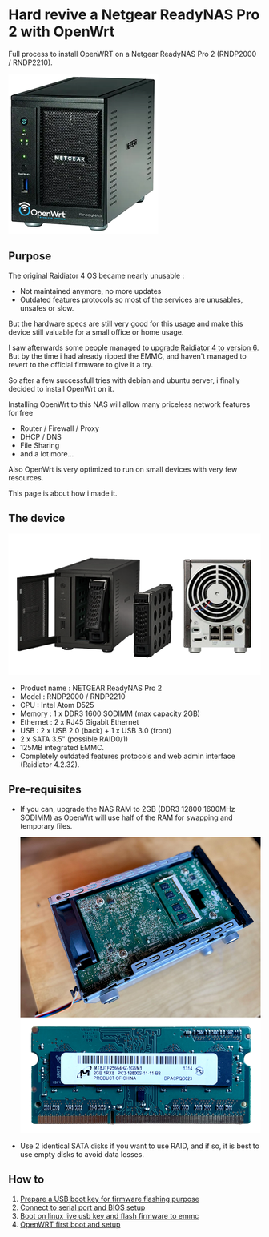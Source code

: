 # Hard revive a Netgear ReadyNAS Pro 2 with OpenWrt

Full process to install OpenWRT on a Netgear ReadyNAS Pro 2 (RNDP2000 / RNDP2210).

[![Netgear ReadyNAS Pro 2 (RNDP2210)](img/readynas-openwrt.png)](https://www.netgear.com/fr/support/product/rndp2210/)

## Purpose

The original Raidiator 4 OS became nearly unusable :
- Not maintained anymore, no more updates
- Outdated features protocols so most of the services are unusables, unsafes or slow.

But the hardware specs are still very good for this usage and make this device still valuable for a small office or home usage.

I saw afterwards some people managed to [upgrade Raidiator 4 to version 6](https://blah.cloud/miscellaneous/upgrading-a-legacy-readynas-from-raidiator-4-2-x-to-6-2-x/). But by the time i had already ripped the EMMC, and haven't managed to revert to the official firmware to give it a try.

So after a few successfull tries with debian and ubuntu server, i finally decided to install OpenWrt on it.

Installing OpenWrt to this NAS will allow many priceless network features for free 
- Router / Firewall / Proxy
- DHCP / DNS
- File Sharing
- and a lot more...

Also OpenWrt is very optimized to run on small devices with very few resources.

This page is about how i made it.

## The device

[![Netgear ReadyNAS Pro 2](img/readynas-pro2.png)](https://www.netgear.com/fr/support/product/rndp2210/)

- Product name : NETGEAR ReadyNAS Pro 2
- Model : RNDP2000 / RNDP2210
- CPU : Intel Atom D525
- Memory : 1 x DDR3 1600 SODIMM (max capacity 2GB)
- Ethernet : 2 x RJ45 Gigabit Ethernet
- USB : 2 x USB 2.0 (back) + 1 x USB 3.0 (front)
- 2 x SATA 3.5" (possible RAID0/1)
- 125MB integrated EMMC.
- Completely outdated features protocols and web admin interface (Raidiator 4.2.32).

## Pre-requisites

- If you can, upgrade the NAS RAM to 2GB (DDR3 12800 1600MHz SODIMM) as OpenWrt will use half of the RAM for swapping and temporary files.

  ![](img/netgear_readynas_pro2_ram_slot.jpg) ![](img/netgear_readynas_pro2_ram_stick.png)
- Use 2 identical SATA disks if you want to use RAID, and if so, it is best to use empty disks to avoid data losses.

## How to

1. [Prepare a USB boot key for firmware flashing purpose](doc/01_prepare_usb_boot_key.md)
2. [Connect to serial port and BIOS setup](doc/02_connect_to_serial_port.md)
3. [Boot on linux live usb key and flash firmware to emmc](doc/03_boot_and_flash_firmware.md)
4. [OpenWRT first boot and setup](doc/04_openwrt_first_boot_and_setup.md)